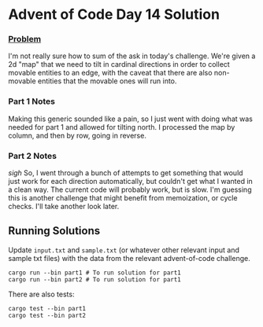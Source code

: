 # Advent of Code Day 14 Solution

### [Problem](https://adventofcode.com/2023/day/14)

I'm not really sure how to sum of the ask in today's challenge. We're given a 2d "map" that
we need to tilt in cardinal directions in order to collect movable entities to an edge, with
the caveat that there are also non-movable entities that the movable ones will run into.

### Part 1 Notes

Making this generic sounded like a pain, so I just went with doing what was needed for part 1
and allowed for tilting north. I processed the map by column, and then by row, going in reverse.

### Part 2 Notes

*sigh* So, I went through a bunch of attempts to get something that would just work for each
direction automatically, but couldn't get what I wanted in a clean way. The current code will
probably work, but is slow. I'm guessing this is another challenge that might benefit from
memoization, or cycle checks. I'll take another look later.

## Running Solutions

Update `input.txt` and `sample.txt` (or whatever other relevant input and sample txt files)
with the data from the relevant advent-of-code challenge.

```shell
cargo run --bin part1 # To run solution for part1
cargo run --bin part2 # To run solution for part1
```

There are also tests:
```shell
cargo test --bin part1
cargo test --bin part2
```